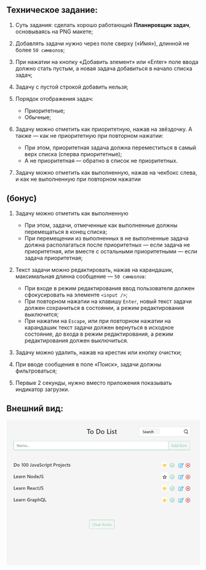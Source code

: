## Техническое задание:
1.  Суть задания: сделать хорошо работающий **Планировщик задач**, основываясь на PNG макете;
1.  Добавлять задачи нужно через поле сверху («Имя»), длинной не более `50 символов`;
1.  При нажатии на кнопку «Добавить элемент» или «Enter» поле ввода должно стать пустым, а новая задача добавиться в начало списка задач;
1.  Задачу с пустой строкой добавить нельзя;
1.  Порядок отображения задач:
    -  Приоритетные;
    -  Обычные;
1.  Задачу можно отметить как приоритетную, нажав на звёздочку. А также — как не приоритетную при повторном нажатии:
    -  При этом, приоритетная задача должна переместиться в самый верх списка (сперва приоритетные);
    -  А не приоритетная — обратно в список не приоритетных.

1.  Задачу можно отметить как выполненную, нажав на чекбокс слева, и как не выполненную при повторном нажатии

## **(бонус)**
1. Задачу можно отметить как выполненную
    -  При этом, задачи, отмеченные как выполненные должны перемещаться в конец списка;
    -  При перемещении из выполненных в не выполненные задача должна располагаться после приоритетных — если задача не приоритетная, или вместе с остальными приоритетными — если задача приоритетная;
        
2.  Текст задачи можно редактировать, нажав на карандашик, максимальная длинна сообщение — `50 символов`:
    -  При входе в режим редактирования ввод пользователя должен сфокусировать на элементе `<input />`;
    -  При повторном нажатии на клавишу `Enter`, новый текст задачи должен сохраниться в состоянии, а режим редактирования выключится;
    -  При нажатии на `Escape`, или при повторном нажатии на карандашик текст задачи должен вернуться в исходное состояние, до входа в режим редактирования, а режим редактирования должен выключиться.
2.  Задачу можно удалить, нажав на крестик или кнопку очистки;
2.  При вводе сообщения в поле «Поиск», задачи должны фильтроваться;
2.  Первые 2 секунды, нужно вместо приложения показывать индикатор загрузки.

## Внешний вид:
![png-example](./example.png)

